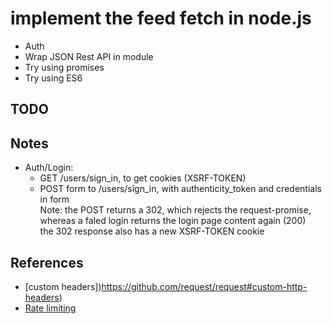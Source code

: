 # implement the feed fetch in node.js

* Auth
* Wrap JSON Rest API in module
* Try using promises
* Try using ES6

## TODO

## Notes

* Auth/Login: 
  * GET /users/sign_in, to get cookies (XSRF-TOKEN)
  * POST form to /users/sign_in, with authenticity_token and credentials in form  
    Note: the POST returns a 302, which rejects the request-promise,  
    whereas a faled login returns the login page content again (200)  
    the 302 response also has a new XSRF-TOKEN cookie  

## References

* [custom headers])https://github.com/request/request#custom-http-headers)
* [Rate limiting](https://github.com/jhurliman/node-rate-limiter)